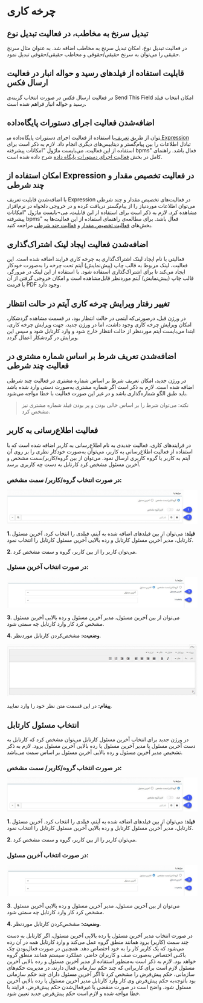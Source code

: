 # چرخه کاری

## تبدیل سرنخ به مخاطب، در فعالیت تبدیل نوع

در فعالیت تبدیل نوع، امکان تبدیل سرنخ به مخاطب اضافه شد. به عنوان مثال سرنخ حقیقی را می‌توان به سرنخ حقیقی/حقوقی و مخاطب حقیقی/حقوقی تبدیل نمود.


## قابلیت استفاده از فیلدهای رسید و حواله انبار در فعالیت ارسال فکس 

در فعالیت ارسال فکس در صورت انتخاب گزینه‌ی Send This Field امکان انتخاب فیلد رسید و حواله انبار فراهم شده است.

## اضافه‌شدن فعالیت اجرای دستورات پایگاه‌داده

با استفاده از فعالیت اجرای دستورات پایگاه‌داده می‎توان از طریق [تعریف Expression](https://github.com/1stco/PayamGostarDocs/blob/master/help2.5.4/Settings/Personalization-crm/Overview/Process-design/Create-a-work-cycle/Activity/SQL/Custom-Expression.md) تبادل اطلاعات را بین پیام‌گستر و دیتابیس‌های دیگری انجام داد. لازم به ذکر است برای استفاده از این فعالیت، می‌بایست ماژول "امکانات پیشرفته bpms" فعال باشد.
راهنمای کامل در بخش [فعالیت اجرای دستورات پایگاه داده](https://github.com/1stco/PayamGostarDocs/blob/master/help2.5.4/Settings/Personalization-crm/Overview/Process-design/Create-a-work-cycle/Activity/Data-Base/Data-Base.md) شرح داده شده است.

## امکان استفاده از Expression در فعالیت تخصیص مقدار و چند شرطی

با اضافه‌شدن قابلیت تعریف Expression در فعالیت‌های تخصیص مقدار و چند شرطی می‌توان اطلاعات موردنیاز را از پیام‌گستر دریافت کرده و در خروجی دلخواه در نرم‌افزار مشاهده کرد. لازم به ذکر است برای استفاده از این قابلیت، می¬بایست ماژول "امکانات پیشرفته bpms" فعال باشد.
برای مطالعه‌ی راهنمای استفاده از این فعالیت‌ها به بخش‌های [فعالیت تخصیص مقدار](https://github.com/1stco/PayamGostarDocs/blob/master/help2.5.4/Settings/Personalization-crm/Overview/Process-design/Create-a-work-cycle/Activity/Allocate-the-amount/2.6.0/Allocate-the-amount.md) و [فعالیت چند شرطی](https://github.com/1stco/PayamGostarDocs/blob/master/help2.5.4/Settings/Personalization-crm/Overview/Process-design/Create-a-work-cycle/Activity/Conditional-decision/Conditional-decision.md) مراجعه کنید. 

## اضافه‌شدن فعالیت ایجاد لینک اشتراک‌گذاری

فعالیتی با نام ایجاد لینک اشتراک‌گذاری به چرخه کاری فرایند اضافه شده است. این فعالیت، لینک مربوط به قالب چاپ (پیش‌نمایش) آیتم تحت چرخه را به‌صورت خودکار ایجاد می‌کند تا برای اشتراک‌گذاری استفاده شود. 
با استفاده از این لینک در مرورگر، قالب چاپ (پیش‌نمایش) آیتم موردنظر قابل‌مشاهده است و امکان خروجی گرفتن از آن با فرمت PDF وجود دارد.

## تغییر رفتار ویرایش چرخه کاری آیتم در حالت انتظار

در ورژن قبل، درصورتی‌که آیتمی در حالت انتظار بود، در قسمت مشاهده گردشکار، امکان ویرایش چرخه کاری وجود داشت، اما در ورژن جدید، جهت ویرایش چرخه کاری، ابتدا می‌بایست آیتم موردنظر از حالت انتظار خارج شود و وارد کارتابل شود و سپس این ویرایش در گردشکار اعمال گردد.

## اضافه‌شدن تعریف شرط بر اساس شماره مشتری در فعالیت چند شرطی

در ورژن جدید، امکان تعریف شرط بر اساس شماره مشتری در فعالیت چند شرطی اضافه شده است. لازم به ذکر است اگر شماره مشتری به‌صورت دستی وارد شده باشد باید طبق الگو شماره‌گذاری باشد و در غیر این صورت فعالیت با خطا مواجه می‌شود.
> نکته: می‌توان شرط را بر اساس خالی بودن و پر بودن فیلد شماره مشتری نیز مشخص کرد.


## فعالیت اطلاع‌رسانی به کاربر

در فرایندهای کاری، فعالیت جدیدی به نام اطلاع‌رسانی به کاربر اضافه شده است که با استفاده از فعالیت اطلاع‌رسانی به کاربر، می‌توان به‌صورت خودکار نظری را بر روی آن آیتم به کاربر یا گروه کاربری ارسال نمود.
می‌توان از بین گروه/کاربر/سمت مشخص و آخرین مسئول مشخص کرد کارتابل به دست چه کاربری برسد.

### در صورت انتخاب گروه/کاربر/ سمت مشخص:
 
![](9.png)

**1. فیلد:** می‌توان از بین فیلدهای اضافه شده به آیتم، فیلدی را انتخاب کرد. آخرین مسئول کارتابل، مدیر آخرین مسئول کارتابل و رده بالایی آخرین مسئول کارتابل را انتخاب نمود.

**2**. می‌توان کاربر را از بین کاربر، گروه و سمت مشخص کرد.

### در صورت انتخاب آخرین مسئول: 

![](10.png)
 
**3**. می‌توان از بین آخرین مسئول، مدیر آخرین مسئول و رده بالایی آخرین مسئول مشخص کرد کار وارد کارتابل چه سمتی شود.

**4. وضعیت:** مشخص‌کردن کارتابل موردنظر.

![](11.png)
 
**پیغام:** در این قسمت متن نظر خود را وارد نمایید.

## انتخاب مسئول کارتابل

در ورژن جدید برای انتخاب آخرین مسئول کارتابل می‌توان مشخص کرد که کارتابل به دست آخرین مسئول یا مدیر آخرین مسئول یا رده بالایی آخرین مسئول برود. لازم به ذکر تشخیص مدیر آخرین مسئول و رده بالایی آخرین مسئول بر اساس سمت می‌باشد.
### در صورت انتخاب گروه/کاربر/ سمت مشخص:

![](12.png)
 
**1. فیلد:** می‌توان از بین فیلدهای اضافه شده به آیتم، فیلدی را انتخاب کرد. آخرین مسئول کارتابل، مدیر آخرین مسئول کارتابل و رده بالایی آخرین مسئول کارتابل را انتخاب نمود.

**2**. می‌توان کاربر را از بین کاربر، گروه و سمت مشخص کرد.

### در صورت انتخاب آخرین مسئول:

![](13.png)

**3**. می‌توان از بین آخرین مسئول، مدیر آخرین مسئول و رده بالایی آخرین مسئول مشخص کرد کار وارد کارتابل چه سمتی شود.

**4. وضعیت:** مشخص‌کردن کارتابل موردنظر.

در صورت انتخاب مدیر آخرین مسئول یا رده بالایی آخرین مسئول، اگر کارتابل به دست چند سمت (کاربر) برود همانند منطق گروه عمل می‌کند و وارد کارتابل همه در آن رده می‌شود که یک کاربر کار را به خود اختصاص دهد. همچنین در صورت فعال‌بودن چک باکس اختصاص به‌صورت صف و کاربران حاضر، عملکرد سیستم همانند منطق گروه خواهد بود.
لازم به ذکر است به‌منظور استفاده از مدیر آخرین مسئول و رده بالایی آخرین مسئول لازم است برای کاربرانی که چند حکم سازمانی فعال دارند، در مدیریت حکم‌های سازمانی، حکم پیش‌فرض را مشخص کرد تا اگر آخرین مسئول دارای چند حکم سازمانی بود باتوجه‌به حکم پیش‌فرض وی کار وارد کارتابل مدیر آخرین مسئول یا رده بالایی آخرین مسئول شود. واضح است در صورت منقضی یا غیرفعال‌شدن حکم پیش‌فرض، فرایند با خطا مواجه شده و لازم است حکم پیش‌فرض جدید تعیین شود.
